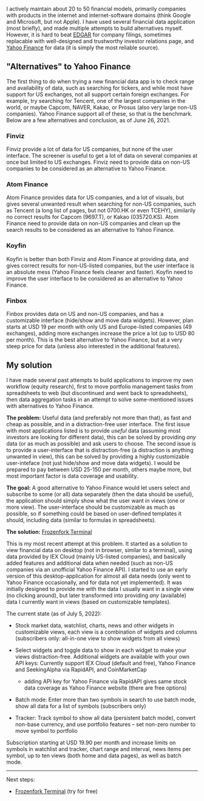 <!--
    Building an alternative to Yahoo Finance
    Michael Sjöberg
    June 26, 2021
-->

I actively maintain about 20 to 50 financial models, primarily companies with products in the internet and internet-software domains (think Google and Microsoft, but not Apple). I have used several financial data application (most briefly), and made multiple attempts to build alternatives myself. However, it is hard to beat [EDGAR](https://www.sec.gov/edgar/searchedgar/companysearch.html) for company filings, sometimes replacable with well-designed and trustworthy investor relations page, and [Yahoo Finance](https://finance.yahoo.com/) for data (it is simply the most reliable source).

## "Alternatives" to Yahoo Finance

The first thing to do when trying a new financial data app is to check range and availability of data, such as searching for tickers, and while most have support for US exchanges, not all support certain foreign exchanges. For example, try searching for Tencent, one of the largest companies in the world, or maybe Capcom, NAVER, Kakao, or Prosus (also very large non-US companies). Yahoo Finance support all of these, so that is the benchmark. Below are a few alternatives and conclusion, as of June 26, 2021.

### Finviz

Finviz provide a lot of data for US companies, but none of the user interface. The screener is useful to get a lot of data on several companies at once but limited to US exchanges. Finviz need to provide data on non-US companies to be considered as an alternative to Yahoo Finance.

### Atom Finance

Atom Finance provides data for US companies, and a lot of visuals, but gives several unwanted result when searching for non-US companies, such as Tencent (a long list of pages, but not 0700.HK or even TCEHY), similarily no correct results for Capcom (9697.T), or Kakao (035720.KS). Atom Finance need to provide data on non-US companies and clean up the search results to be considered as an alternative to Yahoo Finance. 

### Koyfin

Koyfin is better than both Finviz and Atom Finance at providing data, and gives correct results for non-US-listed companies, but the user interface is an absolute mess (Yahoo Finance feels cleaner and faster). Koyfin need to improve the user interface to be considered as an alternative to Yahoo Finance.

### Finbox

Finbox provides data on US and non-US companies, and has a customizable interface (hide/show and move data widgets). However, plan starts at USD 19 per month with only US and Europe-listed companies (49 exchanges), adding more exchanges increase the price a lot (up to USD 80 per month). This is the best alternative to Yahoo Finance, but at a very steep price for data (unless also interested in the additional features).

## My solution

I have made several past attempts to build applications to improve my own workflow (equity research), first to move portfolio management tasks from spreadsheets to web (but discontinued and went back to spreadsheets), then data aggregation tasks in an attempt to solve some-mentioned issues with alternatives to Yahoo Finance. 

**The problem:** Useful data (and preferably not more than that), as fast and cheap as possible, and in a distraction-free user interface. The first issue with most applications listed is to provide *useful* data (assuming most investors are looking for different data), this can be solved by providing *any* data (or as much as possible) and ask users to choose. The second issue is to provide a user-interface that is distraction-free (a distraction is anything unwanted in view), this can be solved by providing a highly customizable user-inteface (not just hide/show and move data widgets). I would be prepared to pay between USD 25-150 per month, others maybe more, but most important factor is data coverage and usability.

**The goal:** A good alternative to Yahoo Finance would let users select and subscribe to some (or all) data separately (then the data should be useful), the application should simply show what the user want in views (one or more view). The user-interface should be customizable as much as possible, so if something could be based on user-defined templates it should, including data (similar to formulas in spreadsheets).

**The solution:** [Frozenfork Terminal](https://terminal.frozenfork.com)

This is my most recent attempt at this problem. It started as a solution to view financial data on desktop (not in browser, similar to a terminal), using data provided by IEX Cloud (mainly US-listed companies), and basically added features and additional data when needed (such as non-US companies via an unofficial Yahoo Finance API). I started to use an early version of this desktop-application for almost all data needs (only went to Yahoo Finance occasionally, and for data not yet implemented). It was initially designed to provide me with the data I usually want in a single view (no clicking around), but later transformed into providing *any* (available) data I currently want in views (based on customizable templates).

The current state (as of July 5, 2022):

- Stock market data, watchlist, charts, news and other widgets in customizable views, each view is a combination of widgets and columns (subscribers only: all-in-one view to show widgets from all views)

- Select widgets and toggle data to show in each widget to make your views distraction-free. Additional widgets are available with your own API keys: Currently support IEX Cloud (default and free), Yahoo Finance and SeekingAlpha via RapidAPI, and CoinMarketCap
	- adding API key for Yahoo Finance via RapidAPI gives same stock data coverage as Yahoo Finance website (there are free options)

- Batch mode: Enter more than two symbols in search to use batch mode, show all data for a list of symbols (subscribers only)

- Tracker: Track symbol to show all data (persistent batch mode), convert non-base currency, and use portfolio features – set non-zero number to move symbol to portfolio

Subscription starting at USD 19.90 per month and increase limits on symbols in watchlist and tracker, chart range and interval, news items per symbol, up to ten views (both home and data pages), as well as batch mode.

---

Next steps:

- [Frozenfork Terminal](https://terminal.frozenfork.com) (try for free)
